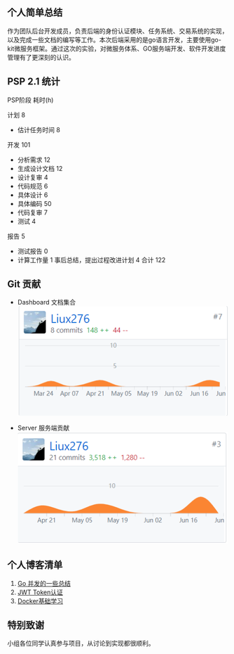 ## 个人简单总结
作为团队后台开发成员，负责后端的身份认证模块、任务系统、交易系统的实现，以及完成一些文档的编写等工作。本次后端采用的是go语言开发，主要使用go-kit微服务框架。通过这次的实验，对微服务体系、GO服务端开发、软件开发进度管理有了更深刻的认识。

## PSP 2.1 统计
PSP阶段	耗时(h)

计划	8
- 估计任务时间	8

开发	101
- 分析需求	12
- 生成设计文档	12
- 设计复审	4
- 代码规范	6
- 具体设计	6
- 具体编码	50
- 代码复审	7
- 测试	4

报告	5
- 测试报告	0
- 计算工作量	1
事后总结，提出过程改进计划	4
合计	122
## Git 贡献
- Dashboard 文档集合
![文档贡献](../images/reportIMG/liux276_1.png)

- Server 服务端贡献
![服务端代码贡献](../images/reportIMG/liux276_2.png)

## 个人博客清单
1. [Go 并发的一些总结](https://segmentfault.com/a/1190000019582694)
2. [JWT Token认证](https://segmentfault.com/a/1190000019582808)
3. [Docker基础学习](https://segmentfault.com/a/1190000019623253)

## 特别致谢
小组各位同学认真参与项目，从讨论到实现都很顺利。